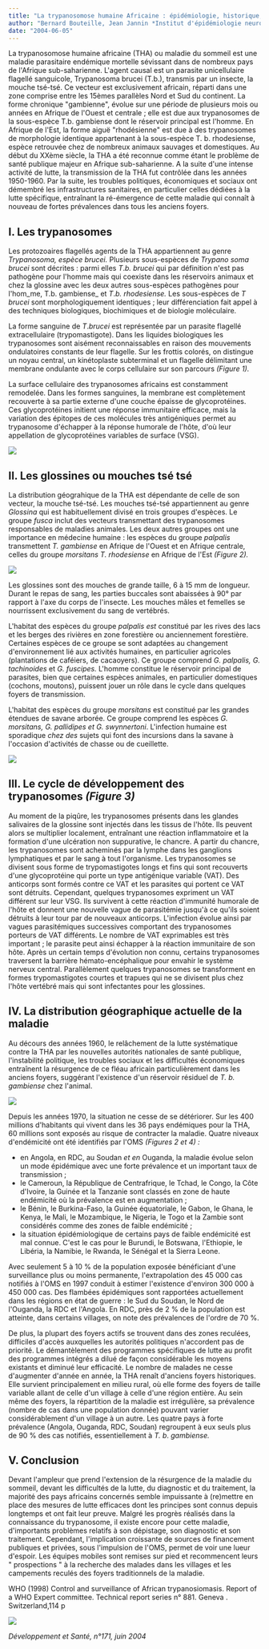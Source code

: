 ```yaml
---
title: "La trypanosomose humaine Africaine : épidémiologie, historique, situation actuelle"
author: "Bernard Bouteille, Jean Jannin *Institut d'épidémiologie neurologique et de neurologie tropicale (UPRES-EA 3174) Faculté de médecine: 2 rue du Docteur Marcland 87025 Limoges cedex E-mail : bouteille@unilim.fr"
date: "2004-06-05"
---
```


La trypanosomose humaine africaine (THA) ou maladie du sommeil est une maladie parasitaire endémique mortelle sévissant dans de nombreux pays de l'Afrique sub-saharienne. L'agent causal est un parasite unicellulaire flagellé sanguicole, Trypanosoma brucei (T.b.), transmis par un insecte, la mouche tsé-tsé. Ce vecteur est exclusivement africain, réparti dans une zone comprise entre les 15èmes parallèles Nord et Sud du continent. La forme chronique "gambienne", évolue sur une période de plusieurs mois ou années en Afrique de l'Ouest et centrale ; elle est due aux trypanosomes de la sous-espèce T.b. gambiense dont le réservoir principal est l'homme. En Afrique de l'Est, la forme aiguë "rhodésienne" est due à des trypanosomes de morphologie identique appartenant à la sous-espèce T. b. rhodesiense, espèce retrouvée chez de nombreux animaux sauvages et domestiques.
Au début du XXème siècle, la THA a été reconnue comme étant le problème de santé publique majeur en Afrique sub-saharienne. A la suite d'une intense activité de lutte, la transmission de la THA fut contrôlée dans les années 1950-1960. Par la suite, les troubles politiques, économiques et sociaux ont démembré les infrastructures sanitaires, en particulier celles dédiées à la lutte spécifique, entraînant la ré-émergence de cette maladie qui connaît à nouveau de fortes prévalences dans tous les anciens foyers.

## I. Les trypanosomes

Les protozoaires flagellés agents de la THA appartiennent au genre _Trypanosoma, espèce brucei._ Plusieurs sous-espèces de _Trypano soma brucei_ sont décrites : parmi elles _T_._b. brucei_ qui par définition n'est pas pathogène pour l'homme mais qui coexiste dans les réservoirs animaux et chez la glossine avec les deux autres sous-espèces pathogènes pour l'hom_me, T.b. gambiense_ et _T_._b. rhodesiense._ Les sous-espèces de _T brucei_ sont morphologiquement identiques ; leur différenciation fait appel à des techniques biologiques, biochimiques et de biologie moléculaire.

La forme sanguine de _T_._brucei_ est représentée par un parasite flagellé extracellulaire (trypomastigote). Dans les liquides biologiques les trypanosomes sont aisément reconnaissables en raison des mouvements ondulatoires constants de leur flagelle. Sur les frottis colorés, on distingue un noyau central, un kinétoplaste subterminal et un flagelle délimitant une membrane ondulante avec le corps cellulaire sur son parcours _(Figure 1)._

La surface cellulaire des trypanosomes africains est constamment remodelée. Dans les formes sanguines, la membrane est complètement recouverte à sa partie externe d'une couche épaisse de glycoprotéines. Ces glycoprotéines initient une réponse immunitaire efficace, mais la variation des épitopes de ces molécules très antigéniques permet au trypanosome d'échapper à la réponse humorale de l'hôte, d'où leur appellation de glycoprotéines variables de surface (VSG).

![](i983-1.jpg)


## II. Les glossines ou mouches tsé tsé

La distribution géograhique de la THA est dépendante de celle de son vecteur, la mouche tsé-tsé. Les mouches tsé-tsé appartiennent au genre _Glossina_ qui est habituellement divisé en trois groupes d'espèces. Le groupe _fusca_ inclut des vecteurs transmettant des trypanosomes responsables de maladies animales. Les deux autres groupes ont une importance en médecine humaine : les espèces du groupe _palpalis_ transmettent _T. gambiense_ en Afrique de l'Ouest et en Afrique centrale, celles du groupe _morsitans_ _T. rhodesiense_ en Afrique de l'Est _(Figure 2)._

![](i983-2.jpg)


Les glossines sont des mouches de grande taille, 6 à 15 mm de longueur. Durant le repas de sang, les parties buccales sont abaissées à 90° par rapport à l'axe du corps de l'insecte. Les mouches mâles et femelles se nourrissent exclusivement du sang de vertébrés.

L'habitat des espèces du groupe _palpalis est_ constitué par les rives des lacs et les berges des rivières en zone forestière ou anciennement forestière. Certaines espèces de ce groupe se sont adaptées au changement d'environnement lié aux activités humaines, en particulier agricoles (plantations de caféiers, de cacaoyers). Ce groupe comprend _G._ _palpalis, G. tachinoides_ et _G. fuscipes._ L'homme constitue le réservoir principal de parasites, bien que certaines espèces animales, en particulier domestiques (cochons, moutons), puissent jouer un rôle dans le cycle dans quelques foyers de transmission.

L'habitat des espèces du groupe _morsitans_ est constitué par les grandes étendues de savane arborée. Ce groupe comprend les espèces _G._ _morsitans,_ _G. pallidipes et G. swynnertoni_. L'infection humaine est sporadique _chez des_ sujets qui font des incursions dans la savane à l'occasion d'activités de chasse ou de cueillette.

![](i983-3.jpg)


## III. Le cycle de développement des trypanosomes _(Figure 3)_

Au moment de la piqûre, les trypanosomes présents dans les glandes salivaires de la glossine sont injectés dans les tissus de l'hôte. Ils peuvent alors se multiplier localement, entraînant une réaction inflammatoire et la formation d'une ulcération non suppurative, le chancre. A partir du chancre, les trypanosomes sont acheminés par la lymphe dans les ganglions lymphatiques et par le sang à tout l'organisme. Les trypanosomes se divisent sous forme de trypomastigotes longs et fins qui sont recouverts d'une glycoprotéine qui porte un type antigénique variable (VAT). Des anticorps sont formés contre ce VAT et les parasites qui portent ce VAT sont détruits. Cependant, quelques trypanosomes expriment un VAT différent sur leur VSG. Ils survivent à cette réaction d'immunité humorale de l'hôte et donnent une nouvelle vague de parasitémie jusqu'à ce qu'ils soient détruits à leur tour par de nouveaux anticorps. L'infection évolue ainsi par vagues parasitémiques successives comportant des trypanosomes porteurs de VAT différents. Le nombre de VAT exprimables est très important ; le parasite peut ainsi échapper à la réaction immunitaire de son hôte. Après un certain temps d'évolution non connu, certains trypanosomes traversent la barrière hémato-encéphalique pour envahir le système nerveux central. Parallèlement quelques trypanosomes se transforment en formes trypomastigotes courtes et trapues qui ne se divisent plus chez l'hôte vertébré mais qui sont infectantes pour les glossines.

## IV. La distribution géographique actuelle de la maladie

Au décours des années 1960, le relâchement de la lutte systématique contre la THA par les nouvelles autorités nationales de santé publique, l'instabilité politique, les troubles sociaux et les difficultés économiques entraînent la résurgence de ce fléau africain particulièrement dans les anciens foyers, suggérant l'existence d'un réservoir résiduel de _T._ _b. gambiense_ chez l'animal.

![](i983-4.jpg)


Depuis les années 1970, la situation ne cesse de se détériorer. Sur les 400 millions d'habitants qui vivent dans les 36 pays endémiques pour la THA, 60 millions sont exposés au risque de contracter la maladie. Quatre niveaux d'endémicité ont été identifiés par l'OMS _(Figures 2 et 4) :_

*   en Angola, en RDC, au Soudan _et en_ Ouganda, la maladie évolue selon un mode épidémique avec une forte prévalence et un important taux de transmission ;
*   le Cameroun, la République de Centrafrique, le Tchad, le Congo, la Côte d'Ivoire, la Guinée et la Tanzanie sont classés en zone de haute endémicité où la prévalence est en augmentation ;
*   le Bénin, le Burkina-Faso, la Guinée équatoriale, le Gabon, le Ghana, le Kenya, le Mali, le Mozambique, le Nigeria, le Togo et la Zambie sont considérés comme des zones de faible endémicité ;
*   la situation épidémiologique de certains pays de faible endémicité est mal connue. C'est le cas pour le Burundi, le Botswana, l'Ethiopie, le Libéria, la Namibie, le Rwanda, le Sénégal et la Sierra Leone.

Avec seulement 5 à 10 % de la population exposée bénéficiant d'une surveillance plus ou moins permanente, l'extrapolation des 45 000 cas notifiés à l'OMS en 1997 conduit à estimer l'existence d'environ 300 000 à 450 000 cas. Des flambées épidémiques sont rapportées actuellement dans les régions en état de guerre : le Sud du Soudan, le Nord de l'Ouganda, la RDC et l'Angola. En RDC, près de 2 % de la population est atteinte, dans certains villages, on note des prévalences de l'ordre de 70 %.

De plus, la plupart des foyers actifs se trouvent dans des zones reculées, difficiles d'accès auxquelles les autorités politiques n'accordent pas de priorité. Le démantèlement des programmes spécifiques de lutte au profit des programmes intégrés a dilué de façon considérable les moyens existants et diminué leur efficacité. Le nombre de malades ne cesse d'augmenter d'année en année, la THA renaît d'anciens foyers historiques. Elle survient principalement en milieu rural, où elle forme des foyers de taille variable allant de celle d'un village à celle d'une région entière. Au sein même des foyers, la répartition de la maladie est irrégulière, sa prévalence (nombre de cas dans une population donnée) pouvant varier considérablement d'un village à un autre. Les quatre pays à forte prévalence (Angola, Ouganda, RDC, Soudan) regroupent à eux seuls plus de 90 % des cas notifiés, essentiellement à _T. b_. _gambiense._

## V. Conclusion

Devant l'ampleur que prend l'extension de la résurgence de la maladie du sommeil, devant les difficultés de la lutte, du diagnostic et du traitement, la majorité des pays africains concernés semble impuissante à (re)mettre en place des mesures de lutte efficaces dont les principes sont connus depuis longtemps et ont fait leur preuve. Malgré les progrès réalisés dans la connaissance du trypanosome, il existe encore pour cette maladie, d'importants problèmes relatifs à son dépistage, son diagnostic et son traitement. Cependant, l'implication croissante de sources de financement publiques et privées, sous l'impulsion de l'OMS, permet de voir une lueur d'espoir. Les équipes mobiles sont remises sur pied et recommencent leurs " prospections " à la recherche des malades dans les villages et les campements reculés des foyers traditionnels de la maladie.

WHO (1998) Control and surveillance of African trypanosiomasis. Report of a WHO Expert committee. Technical report series n° 881. Geneva . Switzerland,114 p

![](i983-5.jpg)


_Développement et Santé, n°171, juin 2004_